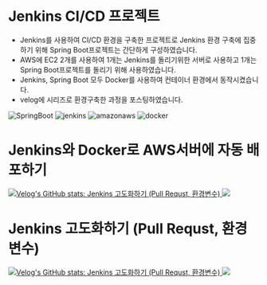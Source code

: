 # Jenkins CI/CD 프로젝트
- Jenkins를 사용하여 CI/CD 환경을 구축한 프로젝트로 Jenkins 환경 구축에 집중하기 위해 Spring Boot프로젝트는 간단하게 구성하였습니다.
- AWS에 EC2 2개를 사용하여 1개는 Jenkins를 돌리기위한 서버로 사용하고 1개는 Spring Boot프로젝트를 돌리기 위해 사용하였습니다.
- Jenkins, Spring Boot 모두 Docker를 사용하여 컨테이너 환경에서 동작시켰습니다.
- velog에 시리즈로 환경구축한 과정을 포스팅하였습니다.

![SpringBoot](https://img.shields.io/badge/Springboot-6DB33F.svg?style=for-the-badge&logo=springboot&logoColor=white)
![jenkins](https://img.shields.io/badge/jenkins-D24939.svg?&style=for-the-badge&logo=jenkins&logoColor=white)
![amazonaws](https://img.shields.io/badge/amazonaws-232F3E.svg?&style=for-the-badge&logo=amazonaws&logoColor=white)
![docker](https://img.shields.io/badge/docker-2496ED.svg?&style=for-the-badge&logo=docker&logoColor=white)


# Jenkins와 Docker로 AWS서버에 자동 배포하기 
<div aglin="center">  
  <a href="https://velog.io/@wontaekoh/Jenkins%EC%99%80-Docker%EB%A1%9C-AWS%EC%84%9C%EB%B2%84%EC%97%90-%EC%9E%90%EB%8F%99-%EB%B0%B0%ED%8F%AC%ED%95%98%EA%B8%B0">
    <img src="https://velog-readme-stats.vercel.app/api?name=wontaekoh&slug=Jenkins-고도화하기Pull-Requst-환경변수" alt="Velog's GitHub stats: Jenkins 고도화하기 (Pull Requst, 환경변수)" />
  </a>
  <img src="https://github.com/onetaek/Jenkins-CICD-practice/assets/86419261/89952bac-a4fa-4288-99c5-be08dcf0c537" />
</div>

# Jenkins 고도화하기 (Pull Requst, 환경변수) 
<div aglin="center"> 
  <a href="https://velog.io/@wontaekoh/Jenkins-%EA%B3%A0%EB%8F%84%ED%99%94%ED%95%98%EA%B8%B0Pull-Requst-%ED%99%98%EA%B2%BD%EB%B3%80%EC%88%98">
    <img src="https://velog-readme-stats.vercel.app/api?name=wontaekoh&slug=Jenkins-고도화하기Pull-Requst-환경변수" alt="Velog's GitHub stats: Jenkins 고도화하기 (Pull Requst, 환경변수)" />
  </a>
  <img src="https://github.com/onetaek/Jenkins-CICD-practice/assets/86419261/7624c8fa-5a50-44e8-aad9-a789274fa66d" />
</div>


